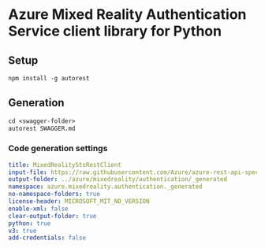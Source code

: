 # Azure Mixed Reality Authentication Service client library for Python

## Setup

```ps
npm install -g autorest
```

## Generation

```ps
cd <swagger-folder>
autorest SWAGGER.md
```

### Code generation settings

```yaml
title: MixedRealityStsRestClient
input-file: https://raw.githubusercontent.com/Azure/azure-rest-api-specs/aa19725fe79aea2a9dc580f3c66f77f89cc34563/specification/mixedreality/data-plane/Microsoft.MixedReality/preview/2019-02-28-preview/mr-sts.json
output-folder: ../azure/mixedreality/authentication/_generated
namespace: azure.mixedreality.authentication._generated
no-namespace-folders: true
license-header: MICROSOFT_MIT_NO_VERSION
enable-xml: false
clear-output-folder: true
python: true
v3: true
add-credentials: false
```